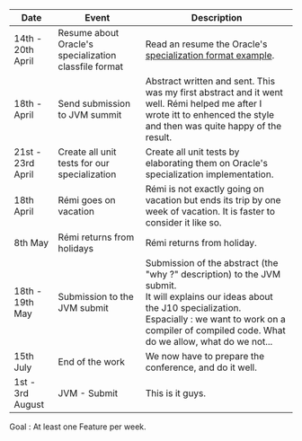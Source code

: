 Date                     | Event | Description
-------------------------|-----------|-------------
14th - 20th April        | Resume about Oracle's specialization classfile format | Read an resume the Oracle's [specialization format example](http://cr.openjdk.java.net/~mcimadamore/specializationAttrs.html).
18th - April             | Send submission to JVM summit | Abstract written and sent. This was my first abstract and it went well. Rémi helped me after I wrote itt to enhenced the style and then was quite happy of the result.
21st - 23rd April        | Create all unit tests for our specialization | Create all unit tests by elaborating them on Oracle's specialization implementation.
18th April | Rémi goes on vacation | Rémi is not exactly going on vacation but ends its trip by one week of vacation. It is faster to consider it like so.
8th May | Rémi returns from holidays | Rémi returns from holiday.
18th - 19th May | Submission to the JVM submit | Submission of the abstract (the "why ?" description) to the JVM submit. <br>It will explains our ideas about the J10 specialization. <br>Espacially : we want to work on a compiler of compiled code. What do we allow, what do we not...
15th July | End of the work | We now have to prepare the conference, and do it well.
1st - 3rd August| JVM - Submit | This is it guys.

Goal : At least one Feature per week.
